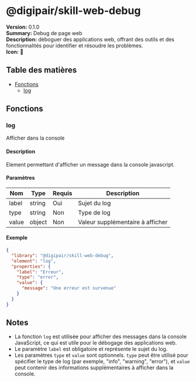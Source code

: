 # @digipair/skill-web-debug

**Version:** 0.1.0  
**Summary:** Debug de page web  
**Description:** déboguer des applications web, offrant des outils et des fonctionnalités pour identifier et résoudre les problèmes.  
**Icon:** 🔧

## Table des matières

- [Fonctions](#fonctions)
  - [log](#log)

## Fonctions

### log

Afficher dans la console

#### Description

Element permettant d'afficher un message dans la console javascript.

#### Paramètres

| Nom   | Type   | Requis | Description                      |
| ----- | ------ | ------ | -------------------------------- |
| label | string | Oui    | Sujet du log                     |
| type  | string | Non    | Type de log                      |
| value | object | Non    | Valeur supplémentaire à afficher |

#### Exemple

```json
{
  "library": "@digipair/skill-web-debug",
  "element": "log",
  "properties": {
    "label": "Erreur",
    "type": "error",
    "value": {
      "message": "Une erreur est survenue"
    }
  }
}
```

## Notes

- La fonction `log` est utilisée pour afficher des messages dans la console JavaScript, ce qui est utile pour le débogage des applications web.
- Le paramètre `label` est obligatoire et représente le sujet du log.
- Les paramètres `type` et `value` sont optionnels. `type` peut être utilisé pour spécifier le type de log (par exemple, "info", "warning", "error"), et `value` peut contenir des informations supplémentaires à afficher dans la console.
